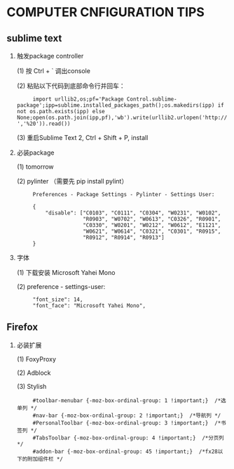 COMPUTER CNFIGURATION TIPS
=============================

sublime text
----------------

1. 触发package controller

    (1) 按 Ctrl + ` 调出console

    (2) 粘贴以下代码到底部命令行并回车：
        
            import urllib2,os;pf='Package Control.sublime-package';ipp=sublime.installed_packages_path();os.makedirs(ipp) if not os.path.exists(ipp) else None;open(os.path.join(ipp,pf),'wb').write(urllib2.urlopen('http://sublime.wbond.net/'+pf.replace(' ','%20')).read())

    (3) 重启Sublime Text 2, Ctrl + Shift + P, install

2. 必装package

    (1) tomorrow

    (2) pylinter （需要先 pip install pylint）

            Preferences - Package Settings - Pylinter - Settings User:

            {
                "disable": ["C0103", "C0111", "C0304", "W0231", "W0102", 
                            "R0903", "W0702", "W0613", "C0326", "R0901",
                            "C0330", "W0201", "W0212", "W0612", "E1121",
                            "W0621", "W0614", "C0321", "C0301", "R0915",
                            "R0912", "R0914", "R0913"]
            }

3. 字体

    (1) 下载安装 Microsoft Yahei Mono

    (2) preference - settings-user:

            "font_size": 14,
            "font_face": "Microsoft Yahei Mono",


Firefox
------------

1. 必装扩展

    (1) FoxyProxy

    (2) Adblock

    (3) Stylish

            #toolbar-menubar {-moz-box-ordinal-group: 1 !important;}  /*选单列 */
            #nav-bar {-moz-box-ordinal-group: 2 !important;}  /*导航列 */
            #PersonalToolbar {-moz-box-ordinal-group: 3 !important;}  /*书签列 */
            #TabsToolbar {-moz-box-ordinal-group: 4 !important;}  /*分页列 */
            #addon-bar {-moz-box-ordinal-group: 45 !important;}  /*fx28以下的附加组件栏 */